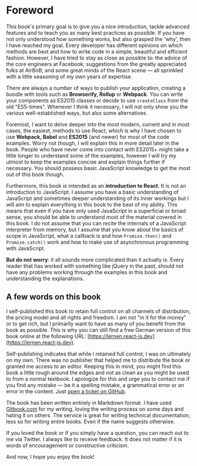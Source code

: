 # Foreword

This book's primary goal is to give you a nice introduction, tackle advanced features and to teach you as many best practices as possible. If you have not only understood how something works, but also grasped the 'why', then I have reached my goal. Every developer has different opinions on which methods are best and how to write code in a simple, beautiful and efficient fashion. However, I have tried to stay as close as possible to: the advice of the core engineers at Facebook; suggestions from the greatly appreciated folks at AirBnB; and some great minds of the React scene — all sprinkled with a little seasoning of my own years of expertise.

There are always a number of ways to publish your application, creating a bundle with tools such as **Browserify, Rollup** or **Webpack**. You can write your components as ES2015 classes or decide to use `createClass` from the old "ES5-times". Whenever I think it necessary, I will not only show you the various well-established ways, but also some alternatives.

Foremost, I want to delve deeper into the most modern, current and in most cases, the easiest, methods to use React, which is why I have chosen to use **Webpack, Babel** and **ES2015** \(and newer\) for most of the code examples. Worry not though, I will explain this in more detail later in the book. People who have never come into contact with ES2015+ might take a little longer to understand some of the examples, however I will try my utmost to keep the examples concise and explain things further if necessary. You should possess basic JavaScript knowledge to get the most out of this book though.

Furthermore, this book is intended as an **introduction to React**. It is not an introduction to JavaScript. I assume you have a basic understanding of JavaScript and sometimes deeper understanding of its inner workings but I will aim to explain everything in this book to the best of my ability. This means that even if you have only used JavaScript in a superficial or broad sense, you should be able to understand most of the material covered in this book. I do not assume that you can recite the internals of a JavaScript interpreter from memory, but I assume that you know about the basics of scope in JavaScript, what a callback is and how `Promise.then()` and `Promise.catch()` work and how to make use of asynchronous programming with JavaScript.

**But do not worry**: it all sounds more complicated than it actually is. Every reader that has worked with something like jQuery in the past, should not have any problems working through the examples in this book and understanding the explanations.

## A few words on this book

I self-published this book to retain full control on all channels of distribution, the pricing model and all rights and freedom. I am not "in it for the money" or to get rich, but I primarily want to have as many of you benefit from the book as possible. This is why you can still find a free German version of this book online at the following URL: [https://lernen.react-js.dev](https://lernen.react-js.dev).

Self-publishing indicates that while I retained full control, I was on ultimately on my own. There was no publisher that helped me to distribute the book or granted me access to an editor. Keeping this in mind, you might find this book a little rough around the edges and not as clean as you might be used to from a normal textbook. I apologize for this and urge you to contact me if you find any mistake — be it a spelling mistake, a grammatical error or an error in the content. Just [open a ticket on GitHub](https://github.com/manuelbieh/react-book/issues).

The book has been written entirely in Markdown format. I have used [Gitbook.com](https://www.gitbook.com) for my writing, loving the writing process on some days and hating it on others. The service is great for writing technical documentation, less so for writing entire books. Even if the name suggests otherwise.

If you loved the book or if you simply have a question, you can reach out to me via Twitter. I always like to receive feedback. It does not matter if it is words of encouragement or constructive criticism.

And now, I hope you enjoy the book!


